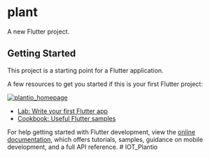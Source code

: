 # plant

A new Flutter project.

## Getting Started

This project is a starting point for a Flutter application.

A few resources to get you started if this is your first Flutter project:

[![plantio_homepage](https://github.com/JeromeRufus/IOT_Plantio/assets/105622974/ea710410-f570-445a-9c11-ca6b8cbc25ee)
](https://github.com/JeromeRufus/IOT_Plantio/issues/2#issue-2263846965)
- [Lab: Write your first Flutter app](https://docs.flutter.dev/get-started/codelab)
- [Cookbook: Useful Flutter samples](https://docs.flutter.dev/cookbook)
  


For help getting started with Flutter development, view the
[online documentation](https://docs.flutter.dev/), which offers tutorials,
samples, guidance on mobile development, and a full API reference.
#   I O T _ P l a n t i o 
 
 
